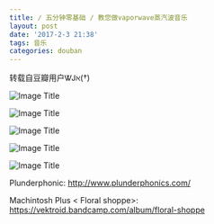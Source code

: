 ```yaml
---
title: ∕ 五分钟零基础 ∕ 教您做vaporwave蒸汽波音乐
layout: post
date: '2017-2-3 21:38'
tags: 音乐
categories: douban
---
```

转载自豆瓣用户ᏔᎫℵ(†)

![Image Title](https://www.tuchuang001.com/images/2017/02/03/11.jpg)

![Image Title](https://www.tuchuang001.com/images/2017/02/03/12.jpg)

![Image Title](https://www.tuchuang001.com/images/2017/02/03/13.jpg)

![Image Title](https://www.tuchuang001.com/images/2017/02/03/14.jpg)

![Image Title](https://www.tuchuang001.com/images/2017/02/03/15.jpg)

Plunderphonic: 
http://www.plunderphonics.com/

Machintosh Plus < Floral shoppe>:
https://vektroid.bandcamp.com/album/floral-shoppe
